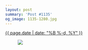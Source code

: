 ```yaml
---
layout: post
summary: 'Post #1135'
og_image: 1135-1280.jpg
---
```


<div class="post">
 <time>
  <a href="/1135">
   {{ page.date | date: "%B %-d, %Y" }}
  </a>
 </time>
 <a href="/1135">
  <figure data-taken="4/23/2020">
   <img sizes="(min-width: 700px) 50vw, calc(100vw - 2rem)" src="{{ site.assets_url }}/1135-640.jpg" srcset="{{ site.assets_url }}/1135-320.jpg 320w, {{ site.assets_url }}/1135-640.jpg 640w, {{ site.assets_url }}/1135-960.jpg 960w, {{ site.assets_url }}/1135-1280.jpg 1280w"/>
  </figure>
 </a>
</div>
